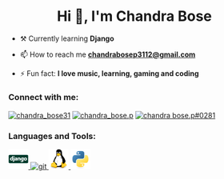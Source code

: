 <h1 align="center">Hi 👋, I'm Chandra Bose</h1>


- ⚒ Currently learning **Django**

- 📫 How to reach me **chandrabosep3112@gmail.com**

- ⚡ Fun fact: **I love music, learning, gaming and coding**


<h3 align="left">Connect with me:</h3>
<p align="left">
<a href="https://twitter.com/chandra_bose31" target="blank"><img align="center" src="https://raw.githubusercontent.com/rahuldkjain/github-profile-readme-generator/master/src/images/icons/Social/twitter.svg" alt="chandra_bose31" height="30" width="40" /></a>
<a href="https://instagram.com/chandra_bose.p" target="blank"><img align="center" src="https://raw.githubusercontent.com/rahuldkjain/github-profile-readme-generator/master/src/images/icons/Social/instagram.svg" alt="chandra_bose.p" height="30" width="40" /></a>
<a href="https://discord.gg/chandra bose.p#0281" target="blank"><img align="center" src="https://raw.githubusercontent.com/rahuldkjain/github-profile-readme-generator/master/src/images/icons/Social/discord.svg" alt="chandra bose.p#0281" height="30" width="40" /></a>
</p>

<h3 align="left">Languages and Tools:</h3>
<p align="left"> <a href="https://www.djangoproject.com/" target="_blank"> <img src="https://raw.githubusercontent.com/devicons/devicon/master/icons/django/django-original.svg" alt="django" width="40" height="40"/> </a> <a href="https://git-scm.com/" target="_blank"> <img src="https://www.vectorlogo.zone/logos/git-scm/git-scm-icon.svg" alt="git" width="40" height="40"/> </a> <a href="https://www.linux.org/" target="_blank"> <img src="https://raw.githubusercontent.com/devicons/devicon/master/icons/linux/linux-original.svg" alt="linux" width="40" height="40"/> </a> <a href="https://www.python.org" target="_blank"> <img src="https://raw.githubusercontent.com/devicons/devicon/master/icons/python/python-original.svg" alt="python" width="40" height="40"/> </a> </p>
